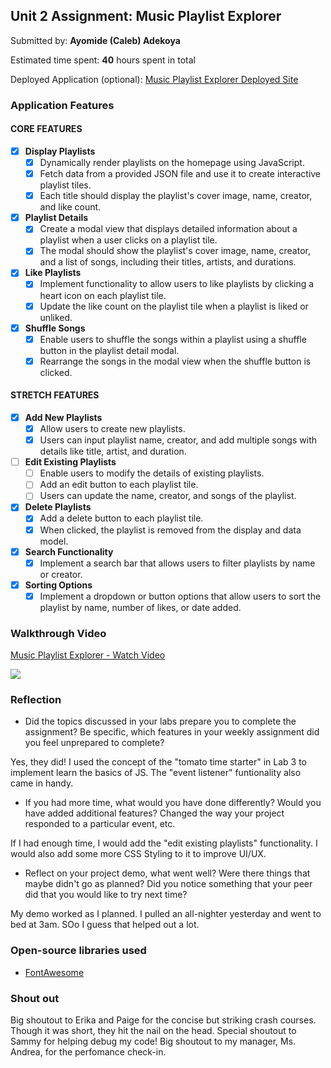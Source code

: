## Unit 2 Assignment: Music Playlist Explorer

Submitted by: **Ayomide (Caleb) Adekoya**

Estimated time spent: **40** hours spent in total

Deployed Application (optional): [Music Playlist Explorer Deployed Site]()

### Application Features

#### CORE FEATURES

- [x] **Display Playlists**
  - [x] Dynamically render playlists on the homepage using JavaScript.
  - [x] Fetch data from a provided JSON file and use it to create interactive playlist tiles.
  - [x] Each title should display the playlist's cover image, name, creator, and like count.

- [x] **Playlist Details**
  - [x] Create a modal view that displays detailed information about a playlist when a user clicks on a playlist tile.
  - [x] The modal should show the playlist's cover image, name, creator, and a list of songs, including their titles, artists, and durations.

- [x] **Like Playlists**
  - [x] Implement functionality to allow users to like playlists by clicking a heart icon on each playlist tile.
  - [x] Update the like count on the playlist tile when a playlist is liked or unliked.

- [x] **Shuffle Songs**
  - [x] Enable users to shuffle the songs within a playlist using a shuffle button in the playlist detail modal.
  - [x] Rearrange the songs in the modal view when the shuffle button is clicked.

#### STRETCH FEATURES

- [x] **Add New Playlists**
  - [x] Allow users to create new playlists.
  - [x] Users can input playlist name, creator, and add multiple songs with details like title, artist, and duration.

- [ ] **Edit Existing Playlists**
  - [ ] Enable users to modify the details of existing playlists.
  - [ ] Add an edit button to each playlist tile.
  - [ ] Users can update the name, creator, and songs of the playlist.

- [x] **Delete Playlists**
  - [x] Add a delete button to each playlist tile.
  - [x] When clicked, the playlist is removed from the display and data model.

- [x] **Search Functionality**
  - [x] Implement a search bar that allows users to filter playlists by name or creator.

- [x] **Sorting Options**
  - [x] Implement a dropdown or button options that allow users to sort the playlist by name, number of likes, or date added.

### Walkthrough Video

<div>
    <a href="https://www.loom.com/share/c6ee414882e7497b83c0f77dfa452ddf">
      <p>Music Playlist Explorer - Watch Video</p>
    </a>
    <a href="https://www.loom.com/share/c6ee414882e7497b83c0f77dfa452ddf">
      <img style="max-width:300px;" src="https://cdn.loom.com/sessions/thumbnails/c6ee414882e7497b83c0f77dfa452ddf-with-play.gif">
    </a>
</div>

### Reflection

* Did the topics discussed in your labs prepare you to complete the assignment? Be specific, which features in your weekly assignment did you feel unprepared to complete?

Yes, they did! I used the concept of the "tomato time starter" in Lab 3 to implement learn the basics of JS. The "event listener" funtionality also came in handy.

* If you had more time, what would you have done differently? Would you have added additional features? Changed the way your project responded to a particular event, etc.

If I had enough time, I would add the "edit existing playlists" functionality. I would also add some more CSS Styling to it to improve UI/UX.

* Reflect on your project demo, what went well? Were there things that maybe didn't go as planned? Did you notice something that your peer did that you would like to try next time?

My demo worked as I planned. I pulled an all-nighter yesterday and went to bed at 3am. SOo I guess that helped out a lot.

### Open-source libraries used

- [FontAwesome](https://fontawesome.com/)

### Shout out

Big shoutout to Erika and Paige for the concise but striking crash courses. Though it was short, they hit the nail on the head. Special shoutout to Sammy for helping debug my code! Big shoutout to my manager, Ms. Andrea, for the perfomance check-in.
